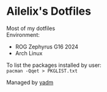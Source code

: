 # Ailelix's Dotfiles  
Most of my dotfiles  
Environment:  
- ROG Zephyrus G16 2024  
- Arch Linux  

To list the packages installed by user:  
`pacman -Qqet > PKGLIST.txt`  

Managed by [yadm](https://github.com/yadm-dev/yadm)  
